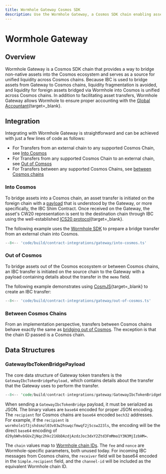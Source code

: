 ```yaml
---
title: Wormhole Gateway Cosmos SDK
description: Use the Wormhole Gateway, a Cosmos SDK chain enabling asset bridging into the Cosmos ecosystem, unifying liquidity, and supporting cross-chain transfers.
---
```


# Wormhole Gateway

## Overview

Wormhole Gateway is a Cosmos SDK chain that provides a way to bridge non-native assets into the Cosmos ecosystem and serves as a source for unified liquidity across Cosmos chains. Because IBC is used to bridge assets from Gateway to Cosmos chains, liquidity fragmentation is avoided, and liquidity for foreign assets bridged via Wormhole into Cosmos is unified across Cosmos chains. In addition to facilitating asset transfers, Wormhole Gateway allows Wormhole to ensure proper accounting with the [Global Accountant](https://github.com/wormhole-foundation/wormhole/blob/main/whitepapers/0011_accountant.md){target=\_blank}.

## Integration

Integrating with Wormhole Gateway is straightforward and can be achieved with just a few lines of code as follows:

- For Transfers from an external chain to any supported Cosmos Chain, see [Into Cosmos](#into-cosmos)
- For Transfers from any supported Cosmos Chain to an external chain, see [Out of Comsos](#out-of-cosmos)
- For Transfers between any supported Cosmos Chains, see [between Cosmos chains](#between-cosmos-chains)

### Into Cosmos

To bridge assets into a Cosmos chain, an asset transfer is initiated on the foreign chain with a [payload](#gatewayibctokenbridgepayload) that is understood by the Gateway, or more specifically, the IBC Shim Contract. Once received on the Gateway, the asset's CW20 representation is sent to the destination chain through IBC using the well-established [ICS20 protocol](https://github.com/cosmos/ibc/tree/main/spec/app/ics-020-fungible-token-transfer){target=\_blank}.

The following example uses the [Wormhole SDK](/build/applications/wormhole-sdk) to prepare a bridge transfer from an external chain into Cosmos.

```ts
--8<-- 'code/build/contract-integrations/gateway/into-cosmos.ts'
```

### Out of Cosmos

To bridge assets out of the Cosmos ecosystem or between Cosmos chains, an IBC transfer is initiated on the source chain to the Gateway with a payload containing details about the transfer in the `memo` field.

The following example demonstrates using [CosmJS](https://github.com/cosmos/cosmjs){target=\_blank} to create an IBC transfer:

```ts
--8<-- 'code/build/contract-integrations/gateway/out-of-cosmos.ts'
```

### Between Cosmos Chains

From an implementation perspective, transfers between Cosmos chains behave exactly the same as [bridging out of Cosmos](#out-of-cosmos). The exception is that the chain ID passed is a Cosmos chain.

## Data Structures

### GatewayIbcTokenBridgePayload

The core data structure of Gateway token transfers is the `GatewayIbcTokenBridgePayload,` which contains details about the transfer that the Gateway uses to perform the transfer.

```rust
--8<-- 'code/build/contract-integrations/gateway/GatewayIbcTokenBridgePayload.rs'
```

When sending a `GatewayIbcTokenBridge` payload, it must be serialized as JSON. The binary values are `base64` encoded for proper JSON encoding. The `recipient` for Cosmos chains are `base64` encoded `bech32` addresses. For example, if the `recipient` is `wormhole1f3jshdsmzl03v03w2hswqcfmwqf2j5csw223ls`, the encoding will be the direct `base64` encoding of `d29ybWhvbGUxZjNqc2hkc216bDAzdjAzdzJoc3dxY2Ztd3FmMmo1Y3N3MjIzbHM=`.

The `chain` values map to [Wormhole chain IDs](/learn/fundamentals/glossary/#chain-ids). The `fee` and `nonce` are Wormhole-specific parameters, both unused today. For incoming IBC messages from Cosmos chains, the `receiver` field will be base64 encoded in the `Simple.recipient`  field, and the `channel-id` will be included as the equivalent Wormhole chain ID.
